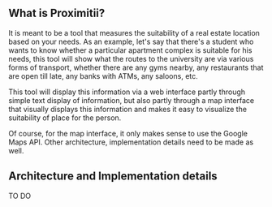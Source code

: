 ## What is Proximitii?

It is meant to be a tool that measures the suitability of a real estate location based on your needs. As an example, let's say that there's a student who wants to know whether a particular apartment complex is suitable for his needs, this tool will show what the routes to the university are via various forms of transport, whether there are any gyms nearby, any restaurants that are open till late, any banks with ATMs, any saloons, etc.

This tool will display this information via a web interface partly through simple text display of information, but also partly through a map interface that visually displays this information and makes it easy to visualize the suitability of place for the person.

Of course, for the map interface, it only makes sense to use the Google Maps API. Other architecture, implementation details need to be made as well.

## Architecture and Implementation details

TO DO
